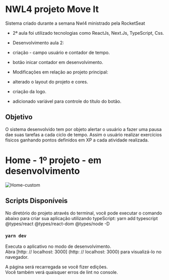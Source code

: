# NWL4 projeto Move It

Sistema criado durante a semana Nwl4 ministrado pela RocketSeat
 - 2ª aula foi utilizado tecnologias como ReactJs, Next.Js, TypeScript, Css.
 
 - Desenvolvimento aula 2:
  -  criação - campo usuário e contador de tempo.
  -  botão inicar contador em desenvolvimento.
 
 - Modificações em relação ao projeto principal:
  - alterado o layout do projeto e cores.
  - criação da logo.
  - adicionado variável para controle do título do botão.

## Objetivo
O sistema desenvolvido tem por objeto alertar o usuário a fazer uma pausa dae suas tarefas a cada ciclo de tempo. Assim o usuário realizar exercícios físicos ganhando pontos definidos em XP a cada atividade realizada.


<p align="center"><h1>Home - 1º projeto - em desenvolvimento</h1>
  <img src="https://i.ibb.co/cLb2KGt/Home-custom.jpg" alt="Home-custom" border="0">
</p>

## Scripts Disponíveis

No diretório do projeto através do terminal, você pode executar o comando abaixo para criar sua aplicação utilizando typeScript:
yarn add typescript @types/react @types/react-dom @types/node -D

### `yarn dev`
Executa o aplicativo no modo de desenvolvimento. \
Abra [http: // localhost: 3000] (http: // localhost: 3000) para visualizá-lo no navegador.


A página será recarregada se você fizer edições. \
Você também verá quaisquer erros de lint no console.


